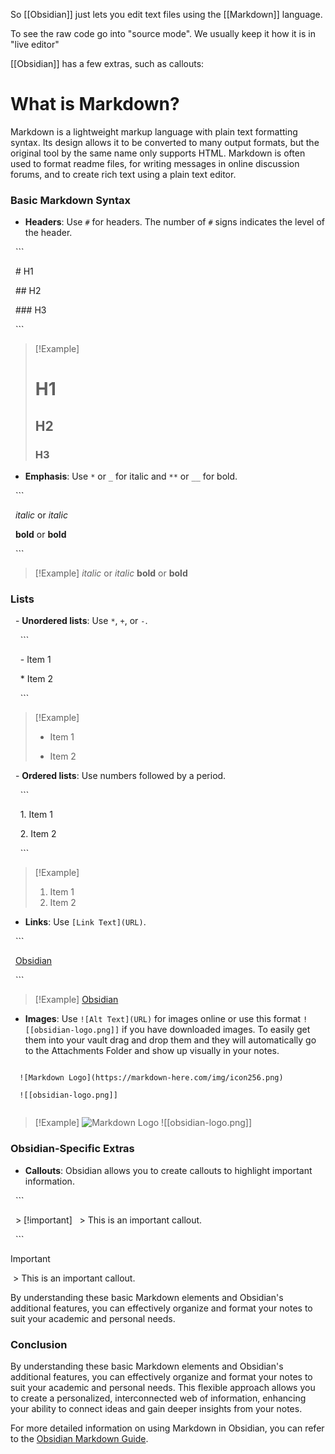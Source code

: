 So [[Obsidian]] just lets you edit text files using the [[Markdown]] language.

To see the raw code go into "source mode". We usually keep it how it is in "live editor"

[[Obsidian]] has a few extras, such as callouts:
  
# What is Markdown?

Markdown is a lightweight markup language with plain text formatting syntax. Its design allows it to be converted to many output formats, but the original tool by the same name only supports HTML. Markdown is often used to format readme files, for writing messages in online discussion forums, and to create rich text using a plain text editor.

### Basic Markdown Syntax

- **Headers**: Use `#` for headers. The number of `#` signs indicates the level of the header.

  ```

  # H1

  ## H2

  ### H3

  ```

>[!Example]
># H1
>## H2
>### H3

- **Emphasis**: Use `*` or `_` for italic and `**` or `__` for bold.

  ```

  *italic* or _italic_

  **bold** or __bold__

  ```

>[!Example]
>*italic* or _italic_
>**bold** or __bold__
### Lists

  - **Unordered lists**: Use `*`, `+`, or `-`.

    ```

    - Item 1

    * Item 2

    ```

>[!Example]
> - Item 1
> * Item 2

  - **Ordered lists**: Use numbers followed by a period.

    ```

    1. Item 1

    2. Item 2

    ```

>[!Example]
> 1. Item 1
> 2.  Item 2

- **Links**: Use `[Link Text](URL)`.

  ```

  [Obsidian](https://obsidian.md)

  ```

> [!Example]
>   [Obsidian](https://obsidian.md)

- **Images**: Use `![Alt Text](URL)` for images online or use this format ```![[obsidian-logo.png]]``` if you have downloaded images. To easily get them into your vault drag and drop them and they will automatically go to the Attachments Folder and show up visually in your notes.

```

  ![Markdown Logo](https://markdown-here.com/img/icon256.png)
  
  ![[obsidian-logo.png]]
  
```

> [!Example]
> ![Markdown Logo](https://markdown-here.com/img/icon256.png)
> ![[obsidian-logo.png]]

### Obsidian-Specific Extras

- **Callouts**: Obsidian allows you to create callouts to highlight important information.

  ```

  > [!important]
  > This is an important callout.

  ```

> [!important]
 > This is an important callout.

By understanding these basic Markdown elements and Obsidian's additional features, you can effectively organize and format your notes to suit your academic and personal needs.

### Conclusion

By understanding these basic Markdown elements and Obsidian's additional features, you can effectively organize and format your notes to suit your academic and personal needs. This flexible approach allows you to create a personalized, interconnected web of information, enhancing your ability to connect ideas and gain deeper insights from your notes.

For more detailed information on using Markdown in Obsidian, you can refer to the [Obsidian Markdown Guide](https://help.obsidian.md/Editing+and+formatting/Basic+formatting+syntax).
